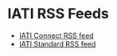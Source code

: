 ---
---
# IATI RSS Feeds

 * [IATI Connect RSS feed](iaticonnect.xml)
 * [IATI Standard RSS feed](iatistandard.xml)
